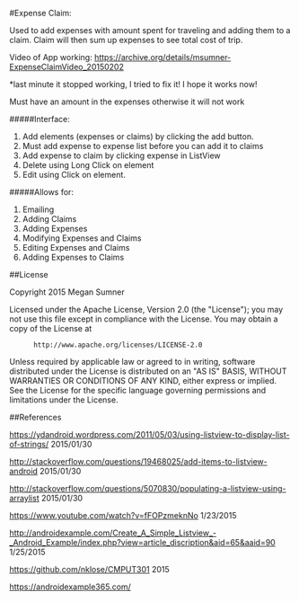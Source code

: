 #Expense Claim:

Used to add expenses with amount spent for traveling and adding them to a claim. Claim will then sum up expenses to see total cost of trip.

Video of App working: https://archive.org/details/msumner-ExpenseClaimVideo_20150202

*last minute it stopped working, I tried to fix it! I hope it works now!

Must have an amount in the expenses otherwise it will not work

#####Interface:
1. Add elements (expenses or claims) by clicking the add button.
2. Must add expense to expense list before you can add it to claims
3. Add expense to claim by clicking expense in ListView
4. Delete using Long Click on element
5. Edit using Click on element.

#####Allows for:
1. Emailing
2. Adding Claims
3. Adding Expenses
4. Modifying Expenses and Claims
5. Editing Expenses and Claims
6. Adding Expenses to Claims


##License

 Copyright 2015 Megan Sumner

   Licensed under the Apache License, Version 2.0 (the "License");
   you may not use this file except in compliance with the License.
   You may obtain a copy of the License at
   
          http://www.apache.org/licenses/LICENSE-2.0

   Unless required by applicable law or agreed to in writing, software
   distributed under the License is distributed on an "AS IS" BASIS,
   WITHOUT WARRANTIES OR CONDITIONS OF ANY KIND, either express or implied.
   See the License for the specific language governing permissions and
   limitations under the License.
   
##References

https://ydandroid.wordpress.com/2011/05/03/using-listview-to-display-list-of-strings/ 2015/01/30

http://stackoverflow.com/questions/19468025/add-items-to-listview-android 2015/01/30

http://stackoverflow.com/questions/5070830/populating-a-listview-using-arraylist 2015/01/30

https://www.youtube.com/watch?v=fFOPzmeknNo 1/23/2015

http://androidexample.com/Create_A_Simple_Listview_-_Android_Example/index.php?view=article_discription&aid=65&aaid=90 1/25/2015

https://github.com/nklose/CMPUT301 2015

https://androidexample365.com/
